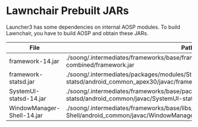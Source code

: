 # Lawnchair Prebuilt JARs

Launcher3 has some dependencies on internal AOSP modules. 
To build Lawnchair, you have to build AOSP and obtain these JARs.

| File                       | Path                                                                                                                             |
| -------------------------- | -------------------------------------------------------------------------------------------------------------------------------- |
| framework-14.jar           | ./soong/.intermediates/frameworks/base/framework/android_common/turbine-combined/framework.jar                                   |
| framework-statsd.jar       | ./soong/.intermediates/packages/modules/StatsD/framework/framework-statsd/android_common_apex30/javac/framework-statsd.jar       |
| SystemUI-statsd-14.jar     | ./soong/.intermediates/frameworks/base/packages/SystemUI/shared/SystemUI-statsd/android_common/javac/SystemUI-statsd.jar         |
| WindowManager-Shell-14.jar | ./soong/.intermediates/frameworks/base/libs/WindowManager/Shell/WindowManager-Shell/android_common/javac/WindowManager-Shell.jar |
